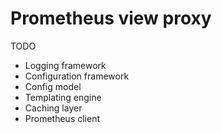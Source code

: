 # Prometheus view proxy

TODO

* Logging framework
* Configuration framework
* Config model
* Templating engine
* Caching layer
* Prometheus client